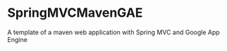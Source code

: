 SpringMVCMavenGAE
=================

A template of a maven web application with Spring MVC and Google App Engine
